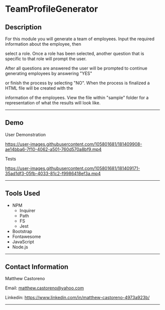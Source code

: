 # TeamProfileGenerator

## Description 

For this module you will generate a team of employees. Input the required information about the employee, then 

select a role. Once a role has been selected, another question that is specific to that role will prompt the user. 

After all questions are answered the user will be prompted to continue generating employees by answering "YES" 

or finish the process by selecting "NO". When the process is finalized a HTML file will be created with the 

information of the employees. View the file within "sample" folder for a representation of what the results will look like.

---

## Demo

User Demonstration

https://user-images.githubusercontent.com/105801681/181409908-ae14bba6-7f10-4062-a501-760d570a8bf9.mp4

Tests

https://user-images.githubusercontent.com/105801681/181409171-35ad1df3-05fb-4033-81c2-f9986418ef3a.mp4

---

## Tools Used 

* NPM
    * Inquirer
    * Path
    * FS
    * Jest
* Bootstrap
* Fontawesome
* JavaScript
* Node.js

---

## Contact Information

Matthew Castoreno 

Email: <matthew.castoreno@yahoo.com>

Linkedin: <https://www.linkedin.com/in/matthew-castoreno-4973a923b/>

---